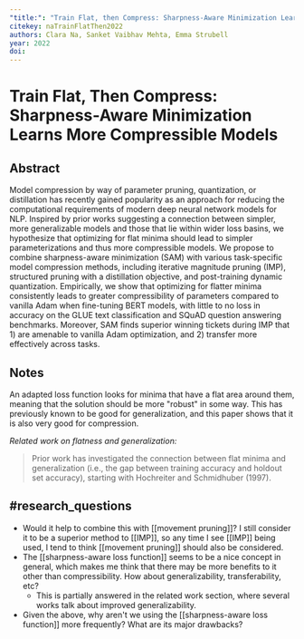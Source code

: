 ```yaml
---
"title:": "Train Flat, then Compress: Sharpness-Aware Minimization Learns More Compressible Models"
citekey: naTrainFlatThen2022
authors: Clara Na, Sanket Vaibhav Mehta, Emma Strubell
year: 2022
doi:
---
```


# Train Flat, Then Compress: Sharpness-Aware Minimization Learns More Compressible Models

## Abstract
Model compression by way of parameter pruning, quantization, or distillation has recently gained popularity as an approach for reducing the computational requirements of modern deep neural network models for NLP. Inspired by prior works suggesting a connection between simpler, more generalizable models and those that lie within wider loss basins, we hypothesize that optimizing for flat minima should lead to simpler parameterizations and thus more compressible models. We propose to combine sharpness-aware minimization (SAM) with various task-specific model compression methods, including iterative magnitude pruning (IMP), structured pruning with a distillation objective, and post-training dynamic quantization. Empirically, we show that optimizing for flatter minima consistently leads to greater compressibility of parameters compared to vanilla Adam when fine-tuning BERT models, with little to no loss in accuracy on the GLUE text classification and SQuAD question answering benchmarks. Moreover, SAM finds superior winning tickets during IMP that 1) are amenable to vanilla Adam optimization, and 2) transfer more effectively across tasks.

## Notes

An adapted loss function looks for minima that have a flat area around them, meaning that the solution should be more "robust" in some way. This has previously known to be good for generalization, and this paper shows that it is also very good for compression.

*Related work on flatness and generalization:*
>Prior work has investigated the connection between flat minima and generalization (i.e., the gap between training accuracy and holdout set accuracy), starting with Hochreiter and Schmidhuber (1997).

## #research_questions

- Would it help to combine this with [[movement pruning]]? I still consider it to be a superior method to [[IMP]], so any time I see [[IMP]] being used, I tend to think [[movement pruning]] should also be considered.
- The [[sharpness-aware loss function]] seems to be a nice concept in general, which makes me think that there may be more benefits to it other than compressibility. How about generalizability, transferability, etc?
	- This is partially answered in the related work section, where several works talk about improved generalizability.
- Given the above, why aren't we using the [[sharpness-aware loss function]] more frequently? What are its major drawbacks?